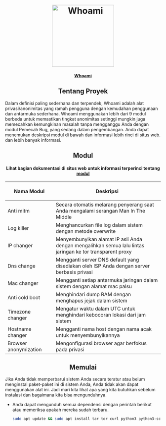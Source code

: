 <!-- LOGO PROYEK -->
<h1 align="center">
  <br>
  <a href="http:/whoamiproject.tech"><img src="https://user-images.githubusercontent.com/59175356/160829133-b140e801-8e1e-4255-9277-7ab05ae3640d.pg" alt="Whoami" width="200"></a>
</h1>

<h4 align="center"> <a href="http:/whoamiproject.tech" target="_blank">Whoami</a> <h2 align="center"> 

<!-- TENTANG PROYEK -->
<h2 align="center">Tentang Proyek</h2>

Dalam definisi paling sederhana dan terpendek, Whoami adalah alat privasi/anonimitas yang ramah pengguna dengan kemudahan penggunaan dan antarmuka sederhana. Whoami menggunakan lebih dari 9 modul berbeda untuk memastikan tingkat anonimitas setinggi mungkin juga memecahkan kemungkinan masalah tanpa mengganggu Anda dengan modul Pemecah Bug, yang sedang dalam pengembangan. Anda dapat menemukan deskripsi modul di bawah dan informasi lebih rinci di situs web. </a> dan lebih banyak informasi.

<!-- MODUL -->
<h2 align="center">Modul</h2>

<h4 align="center">Lihat bagian dokumentasi di situs web untuk informasi terperinci tentang <a href="http:/whoamiproject.tech" target="_blank">modul</a></h4>
<table align="center">
    <thead>
    <tr>
      <th align="center"><img width="225" height="0"> <p>Nama Modul</p></th>
      <th align="center"><img width="225" height="0"> <p>Deskripsi</p></th>
    </tr>
  </thead>
  <tbody>
    <tr>
      <td>Anti mitm</td>
       <td>Secara otomatis melarang penyerang saat Anda mengalami serangan Man In The Middle</td>
    </tr>
    <tr>
      <td>Log killer</td> 
       <td>Menghancurkan file log dalam sistem dengan metode overwrite</td>
    </tr>
    <tr>
      <td>IP changer</td>
       <td>Menyembunyikan alamat IP asli Anda dengan mengalihkan semua lalu lintas jaringan ke tor transparent proxy</td>
    </tr>
    <tr>
      <td>Dns change</td>
       <td>Mengganti server DNS default yang disediakan oleh ISP Anda dengan server berbasis privasi</td>
    </tr>
    <tr>
      <td>Mac changer</td>
       <td>Mengganti setiap antarmuka jaringan dalam sistem dengan alamat mac palsu</td>
    </tr>
        </tr>
    <tr>
      <td>Anti cold boot</td>
      <td>Menghindari dump RAM dengan menghapus jejak dalam sistem</td>
    </tr>
        </tr>
    <tr>
      <td>Timezone changer</td>
       <td>Mengatur waktu dalam UTC untuk menghindari kebocoran lokasi dari jam sistem</td>
    </tr>
        </tr>
    <tr>
      <td>Hostname changer</td>
       <td>Mengganti nama host dengan nama acak untuk menyembunyikannya</td>
    </tr>
        </tr>
    <tr>
      <td>Browser anonymization</td>
       <td>Mengonfigurasi browser agar berfokus pada privasi</td>
    </tr>
  </tbody>
</table>

<!-- MEMULAI -->
<h2 align="center">Memulai</h2>

Jika Anda tidak memperbarui sistem Anda secara teratur atau belum menginstal paket-paket ini di sistem Anda, Anda tidak akan dapat menggunakan alat ini. Jadi mari kita lihat apa yang kita butuhkan sebelum instalasi dan bagaimana kita bisa mengunduhnya.

* Anda dapat mengunduh semua dependensi dengan perintah berikut atau memeriksa apakah mereka sudah terbaru.

  ```sh
  sudo apt update && sudo apt install tar tor curl python3 python3-scapy network-manager
